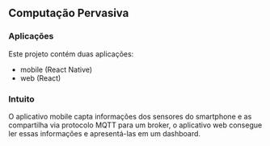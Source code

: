 ## Computação Pervasiva

### Aplicações
Este projeto contém duas aplicações:
* mobile (React Native)
* web (React)

### Intuito
O aplicativo mobile capta informações dos sensores do smartphone e as compartilha via protocolo MQTT para um broker, o aplicativo web consegue ler essas informações e apresentá-las em um dashboard.
